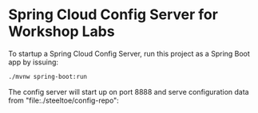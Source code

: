 # Spring Cloud Config Server for Workshop Labs

To startup a Spring Cloud Config Server, run this project as a Spring Boot app by issuing:

```bash
./mvnw spring-boot:run
```

The config server will start up on port 8888 and serve configuration data from "file:./steeltoe/config-repo":